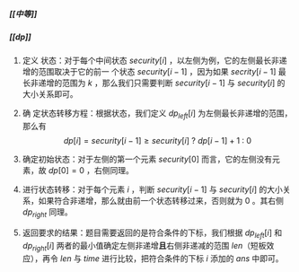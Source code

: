  ##### [[中等]] 
  ##### [[dp]]
  
1. 定义 状态：对于每个中间状态 $security[i]$ ，以左侧为例，它的左侧最长非递增的范围取决于它的前一 个状态 $security[i - 1]$ ，因为如果 $secrity[i - 1]$ 最长非递增的范围为 $k$ ，那么我们只需要判断  $security[i - 1]$ 与 $security[i]$ 的大小关系即可。
2. 确 定状态转移方程：根据状态，我们定义 $dp_{left}[i]$ 为左侧最长非递增的范围，那么有
$$ 
dp [i] = security[i - 1] \geqslant security[i] \ ? \ dp[i - 1] + 1 \ : \ 0
$$
 
3. 确定初始状态：对于左侧的第一个元素 $security[0]$  而言，它的左侧没有元素，故 $dp[0] = 0$ ，右侧同理。 
4. 进行状态转移：对于每个元素 $i$ ，判断 $security[i - 1]$ 与 $security[i]$ 的大小关系，如果符合非递增，那么就由前一个状态转移过来，否则就为 $0$  。其右侧 $dp_{right}$ 同理。
5. 返回要求的结果：题目需要返回的是符合条件的下标，我们根据 $dp_{left}[i]$ 和 $dp_{right}[i]$ 两者的最小值确定左侧非递增**且**右侧非递减的范围 $len$（短板效应），再令 $len$ 与 $time$ 进行比较，把符合条件的下标 $i$ 添加的 $ans$ 中即可。